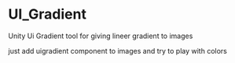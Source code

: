 # UI_Gradient
Unity Ui Gradient tool for giving lineer gradient to images

just add uigradient component to images and try to play with colors
